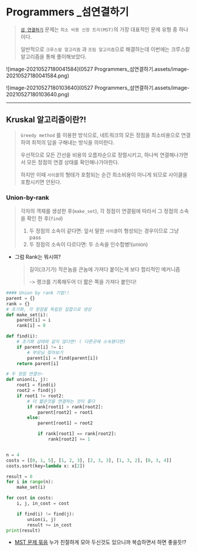 # Programmers _섬연결하기

> [`섬 연결하기`](https://programmers.co.kr/learn/courses/30/lessons/42861#) 문제는 `최소 비용 신장 트리(MST)`의 가장 대표적인 문제 유형 중 하나이다.
>
> 일반적으로 `크루스칼 알고리즘` 과 `프림 알고리즘`으로 해결하는데 이번에는 크루스칼 알고리즘을 통해 풀이해보았다.

![image-20210527180041584](0527 Programmers_섬연결하기.assets/image-20210527180041584.png)





![image-20210527180103640](0527 Programmers_섬연결하기.assets/image-20210527180103640.png)



---

## Kruskal 알고리즘이란?!

> `Greedy method` 를 이용한 방식으로, 네트워크의 모든 정점을 최소비용으로 연결하여 최적의 답을 구해내는 방식을 의미한다.
>
> 우선적으로 모든 간선을 비용의 오름차순으로 정렬시키고, 하나씩 연결해나가면서 모든 정점의 연결 상태를 확인해나가야한다.
>
> 하지만 이때 `사이클`의 형태가 포함되는 순간 최소비용이 아니게 되므로 사이클을 포함시키면 안된다.



### Union-by-rank

> 각자의 객체를 생성한 후(`make_set`), 각 정점이 연결됨에 따라서 그 정점의 소속을 확인 한 후(`find`)
>
> 1. 두 정점의 소속이 같다면: 앞서 말한 `사이클`이 형성되는 경우이므로 그냥 pass
> 2. 두 정점의 소속이 다르다면: 두 소속을 인수합병!(union)

- 그럼 Rank는 뭐시여?

  > 길이(크기가) 작은놈을 큰놈에 가져다 붙이는게 보다 합리적인 메커니즘
  >
  > -> 랭크를 기록해두어 더 짧은 쪽을 가져다 붙인다!



```python
#### Union by rank 기법!!
parent = {}
rank = {}
# 초기화, 각 정점을 독립된 집합으로 생성
def make_set(i):
    parent[i] = i
    rank[i] = 0

def find(i):
    # 초기화 상태와 같지 않다면! ( 다른곳에 소속됐다면)
    if parent[i] != i:
        # 부모님 찾아보기
        parent[i] = find(parent[i])
    return parent[i]

# 두 정점 연결쓰~
def union(i, j):
    root1 = find(i)
    root2 = find(j)
    if root1 != root2:
        # 더 짧은것을 연결하는 것이 좋다
        if rank[root1] > rank[root2]:
            parent[root2] = root1
        else:
            parent[root1] = root2

            if rank[root1] == rank[root2]:
                rank[root2] += 1


n = 4
costs = [[0, 1, 5], [1, 2, 3], [2, 3, 3], [1, 3, 2], [0, 3, 4]]
costs.sort(key=lambda x: x[2])

result = 0
for i in range(n):
    make_set(i)

for cost in costs:
    i, j, in_cost = cost

    if find(i) != find(j):
        union(i, j)
        result += in_cost
print(result)
```



- [MST 문제 묶음](https://www.acmicpc.net/step/15) 누가 친절하게 모아 두신것도 있으니까 복습하면서 하면 좋을듯!?